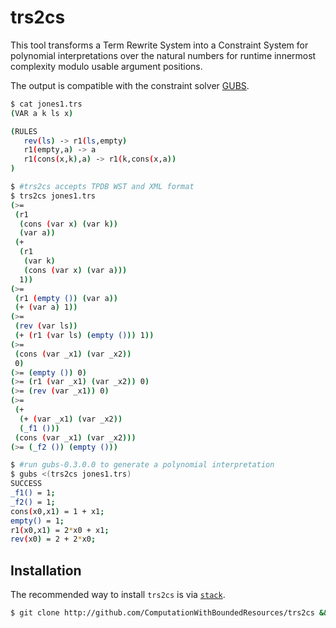 # trs2cs

This tool transforms a Term Rewrite System into a Constraint System for
polynomial interpretations over the natural numbers for runtime innermost
complexity modulo usable argument positions.

The output is compatible with the constraint solver
[GUBS](https://github.com/ComputationWithBoundedResources/gubs).


```bash
$ cat jones1.trs
(VAR a k ls x)

(RULES 
   rev(ls) -> r1(ls,empty)
   r1(empty,a) -> a
   r1(cons(x,k),a) -> r1(k,cons(x,a))
)

$ #trs2cs accepts TPDB WST and XML format
$ trs2cs jones1.trs
(>=
 (r1
  (cons (var x) (var k))
  (var a))
 (+
  (r1
   (var k)
   (cons (var x) (var a)))
  1))
(>=
 (r1 (empty ()) (var a))
 (+ (var a) 1))
(>=
 (rev (var ls))
 (+ (r1 (var ls) (empty ())) 1))
(>=
 (cons (var _x1) (var _x2))
 0)
(>= (empty ()) 0)
(>= (r1 (var _x1) (var _x2)) 0)
(>= (rev (var _x1)) 0)
(>=
 (+
  (+ (var _x1) (var _x2))
  (_f1 ()))
 (cons (var _x1) (var _x2)))
(>= (_f2 ()) (empty ()))

$ #run gubs-0.3.0.0 to generate a polynomial interpretation
$ gubs <(trs2cs jones1.trs)
SUCCESS
_f1() = 1;
_f2() = 1;
cons(x0,x1) = 1 + x1;
empty() = 1;
r1(x0,x1) = 2*x0 + x1;
rev(x0) = 2 + 2*x0;
```

## Installation

The recommended way to install `trs2cs` is via [`stack`](http://haskellstack.org).

```bash
$ git clone http://github.com/ComputationWithBoundedResources/trs2cs && STACK_YAML=stack-head.yaml stack build
```


